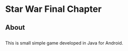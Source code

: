 # Star War Final Chapter
## 

## About
##
This is small simple game developed in Java for Android.






